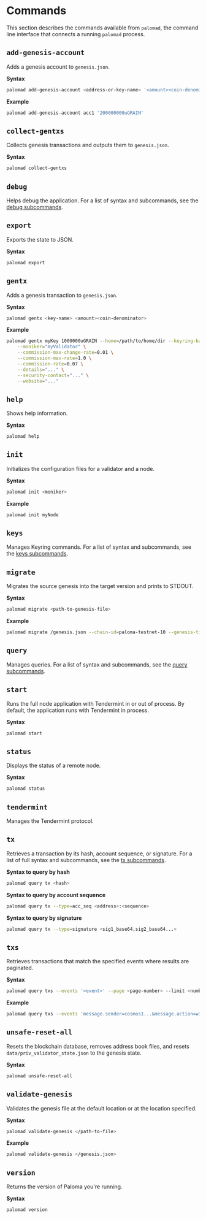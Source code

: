 # Commands

This section describes the commands available from `palomad`, the command line interface that connects a running `palomad` process.

## `add-genesis-account`

Adds a genesis account to `genesis.json`.

**Syntax**
```bash
palomad add-genesis-account <address-or-key-name> '<amount><coin-denominator>,<amount><coin-denominator>'
```

**Example**
```bash
palomad add-genesis-account acc1 '200000000uGRAIN'
```

## `collect-gentxs`

Collects genesis transactions and outputs them to `genesis.json`.

**Syntax**
```bash
palomad collect-gentxs
```

## `debug`

Helps debug the application. For a list of syntax and subcommands, see the [debug subcommands](subcommands.md#debug-addr).

## `export`

Exports the state to JSON.

**Syntax**
```bash
palomad export
```

## `gentx`

Adds a genesis transaction to `genesis.json`.

**Syntax**
```bash
palomad gentx <key-name> <amount><coin-denominator>
```

**Example**
```bash
palomad gentx myKey 1000000uGRAIN --home=/path/to/home/dir --keyring-backend=os --chain-id=test-chain-1 \
    --moniker="myValidator" \
    --commission-max-change-rate=0.01 \
    --commission-max-rate=1.0 \
    --commission-rate=0.07 \
    --details="..." \
    --security-contact="..." \
    --website="..."
```

## `help`

Shows help information.

**Syntax**
```bash
palomad help
```

## `init`

Initializes the configuration files for a validator and a node.

**Syntax**
```bash
palomad init <moniker>
```

**Example**
```bash
palomad init myNode
```

## `keys`

Manages Keyring commands. For a list of syntax and subcommands, see the [keys subcommands](subcommands.md#keys-add).


## `migrate`
Migrates the source genesis into the target version and prints to STDOUT.

**Syntax**
```bash
palomad migrate <path-to-genesis-file>
```

**Example**
```bash
palomad migrate /genesis.json --chain-id=paloma-testnet-10 --genesis-time=2020-04-19T17:00:00Z --initial-height=4000
```

## `query`

Manages queries. For a list of syntax and subcommands, see the [query subcommands](subcommands.md#query-authz-grants).


## `start`

Runs the full node application with Tendermint in or out of process. By default, the application runs with Tendermint in process.

**Syntax**
```bash
palomad start
```

## `status`

Displays the status of a remote node.

**Syntax**
```bash
palomad status
```

## `tendermint`

Manages the Tendermint protocol.


## `tx`

Retrieves a transaction by its hash, account sequence, or signature. For a list of full syntax and subcommands, see the [tx subcommands](subcommands.md#tx-authz-exec).

**Syntax to query by hash**
```bash
palomad query tx <hash>
```

**Syntax to query by account sequence**
```bash
palomad query tx --type=acc_seq <address>:<sequence>
```

**Syntax to query by signature**
```bash
palomad query tx --type=signature <sig1_base64,sig2_base64...>
```

## `txs`

Retrieves transactions that match the specified events where results are paginated.

**Syntax**
```bash
palomad query txs --events '<event>' --page <page-number> --limit <number-of-results>
```

**Example**
```bash
palomad query txs --events 'message.sender=cosmos1...&message.action=withdraw_delegator_reward' --page 1 --limit 30
```

## `unsafe-reset-all`

Resets the blockchain database, removes address book files, and resets `data/priv_validator_state.json` to the genesis state.

**Syntax**
```bash
palomad unsafe-reset-all
```

## `validate-genesis`

Validates the genesis file at the default location or at the location specified.

**Syntax**
```bash
palomad validate-genesis </path-to-file>
```

**Example**
```bash
palomad validate-genesis </genesis.json>
```

## `version`

Returns the version of Paloma you're running.

**Syntax**
```bash
palomad version
```
